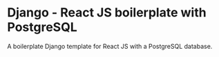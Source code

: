 # Django - React JS boilerplate with PostgreSQL
A boilerplate Django template for React JS with a PostgreSQL database.
